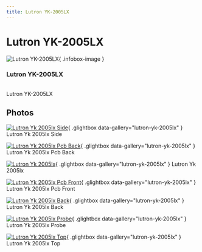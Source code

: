 ```yaml
---
title: Lutron YK-2005LX
---
```


# Lutron YK-2005LX

<div class="infobox" markdown>

![Lutron YK-2005LX](./img/Lutron_YK-2005LX_side.jpg){ .infobox-image }

### Lutron YK-2005LX

| | |
|---|---|

</div>

[](./img/Lutron_YK-2005LX.png)  [](./img/Lutron_YK-2005LX.png)Lutron YK-2005LX

## Photos

<div class="photo-grid" markdown>

[![Lutron Yk 2005lx Side](./img/Lutron_YK-2005LX_side.jpg)](./img/Lutron_YK-2005LX_side.jpg "Lutron Yk 2005lx Side"){ .glightbox data-gallery="lutron-yk-2005lx" }
<span class="caption">Lutron Yk 2005lx Side</span>

[![Lutron Yk 2005lx Pcb Back](./img/Lutron_YK-2005LX_PCB_back.png)](./img/Lutron_YK-2005LX_PCB_back.png "Lutron Yk 2005lx Pcb Back"){ .glightbox data-gallery="lutron-yk-2005lx" }
<span class="caption">Lutron Yk 2005lx Pcb Back</span>

[![Lutron Yk 2005lx](./img/Lutron_YK-2005LX.png)](./img/Lutron_YK-2005LX.png "Lutron Yk 2005lx"){ .glightbox data-gallery="lutron-yk-2005lx" }
<span class="caption">Lutron Yk 2005lx</span>

[![Lutron Yk 2005lx Pcb Front](./img/Lutron_YK-2005LX_PCB_front.png)](./img/Lutron_YK-2005LX_PCB_front.png "Lutron Yk 2005lx Pcb Front"){ .glightbox data-gallery="lutron-yk-2005lx" }
<span class="caption">Lutron Yk 2005lx Pcb Front</span>

[![Lutron Yk 2005lx Back](./img/Lutron_YK-2005LX_back.jpg)](./img/Lutron_YK-2005LX_back.jpg "Lutron Yk 2005lx Back"){ .glightbox data-gallery="lutron-yk-2005lx" }
<span class="caption">Lutron Yk 2005lx Back</span>

[![Lutron Yk 2005lx Probe](./img/Lutron_YK-2005LX_probe.jpg)](./img/Lutron_YK-2005LX_probe.jpg "Lutron Yk 2005lx Probe"){ .glightbox data-gallery="lutron-yk-2005lx" }
<span class="caption">Lutron Yk 2005lx Probe</span>

[![Lutron Yk 2005lx Top](./img/Lutron_YK-2005LX_top.jpg)](./img/Lutron_YK-2005LX_top.jpg "Lutron Yk 2005lx Top"){ .glightbox data-gallery="lutron-yk-2005lx" }
<span class="caption">Lutron Yk 2005lx Top</span>

</div>
